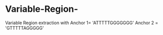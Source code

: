 # Variable-Region-
Variable Region extraction with Anchor 1= 'ATTTTTGGGGGGG' Anchor 2 = 'GTTTTTAGGGGG'
